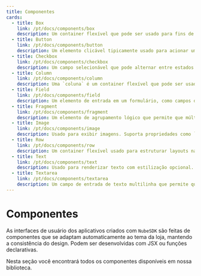 ```yaml
---
title: Componentes
cards:
  - title: Box
    link: /pt/docs/components/box
    description: Um container flexível que pode ser usado para fins de layout. Suporta propriedades como largura, altura, padding, margin e alinhamento baseado em flex.
  - title: Button
    link: /pt/docs/components/button
    description: Um elemento clicável tipicamente usado para acionar uma ação ou enviar um formulário. Suporta propriedades como `text`, `onClick` e configurações de estilo.
  - title: Checkbox
    link: /pt/docs/components/checkbox
    description: Um campo selecionável que pode alternar entre estados marcado e desmarcado. É tipicamente usado para permitir que os usuários selecionem uma ou mais opções.
  - title: Column
    link: /pt/docs/components/column
    description: Uma `coluna` é um container flexível que pode ser usado para estruturar layouts. Herda a maioria das propriedades do `box`, exceto pela propriedade `direction`.
  - title: Field
    link: /pt/docs/components/field
    description: Um elemento de entrada em um formulário, como campos de texto, dropdowns ou checkboxes. Suporta propriedades como `name`, `label` e manipuladores de eventos (`onChange`, `onBlur`, `onFocus`).
  - title: Fragment
    link: /pt/docs/components/fragment
    description: Um elemento de agrupamento lógico que permite que múltiplos filhos sejam agrupados sem introduzir um componente adicional.
  - title: Image
    link: /pt/docs/components/image
    description: Usado para exibir imagens. Suporta propriedades como `src`, `alt`, `width`, `height` e `sources` responsivos para diferentes tamanhos de tela.
  - title: Row
    link: /pt/docs/components/row
    description: Um container flexível usado para estruturar layouts na direção horizontal. Herda a maioria das propriedades do `box`, exceto pela propriedade `direction`.
  - title: Text
    link: /pt/docs/components/text
    description: Usado para renderizar texto com estilização opcional. Suporta propriedades como `color`, `background`, níveis de `heading` (h1-h6), `modifiers` de formatação de texto (negrito, itálico, etc.) e exibição inline.
  - title: Textarea
    link: /pt/docs/components/textarea
    description: Um campo de entrada de texto multilinha que permite que os usuários insiram textos mais longos. Suporta propriedades como `name`, `value` e manipuladores de eventos (`onChange`, `onBlur`, `onFocus`).
---
```


# Componentes

As interfaces de usuário dos aplicativos criados com `NubeSDK` são feitas de componentes que se adaptam automaticamente ao tema da loja, mantendo a consistência do design. Podem ser desenvolvidas com JSX ou funções declarativas.

Nesta seção você encontrará todos os componentes disponíveis em nossa biblioteca.

<CardGrid :items="$frontmatter.cards" />
